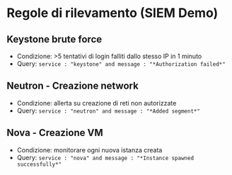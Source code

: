 # Regole di rilevamento (SIEM Demo)

## Keystone brute force
- Condizione: >5 tentativi di login falliti dallo stesso IP in 1 minuto
- Query: `service : "keystone" and message : "*Authorization failed*"`

## Neutron - Creazione network
- Condizione: allerta su creazione di reti non autorizzate
- Query: `service : "neutron" and message : "*Added segment*" `

## Nova - Creazione VM
- Condizione: monitorare ogni nuova istanza creata
- Query: `service : "nova" and message : "*Instance spawned successfully*"`